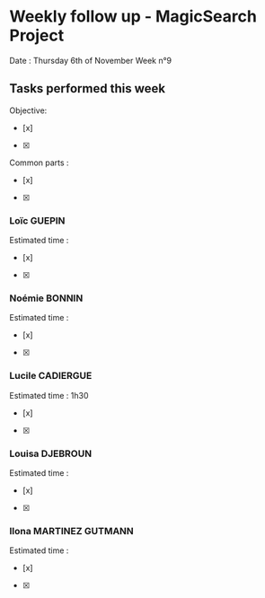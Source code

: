 # Weekly follow up - MagicSearch Project


Date : Thursday 6th of November
Week n°9


## Tasks performed this week


Objective:
- [x] 
- [x] 
Common parts :
- [x] 
- [x] 




### Loïc GUEPIN
Estimated time :
- [x]
- [x] 


### Noémie BONNIN
Estimated time :
- [x] 
- [x] 


### Lucile CADIERGUE
Estimated time : 1h30
- [x] 
- [x] 


### Louisa DJEBROUN
Estimated time :
- [x] 
- [x] 


### Ilona MARTINEZ GUTMANN
Estimated time :
- [x] 
- [x] 